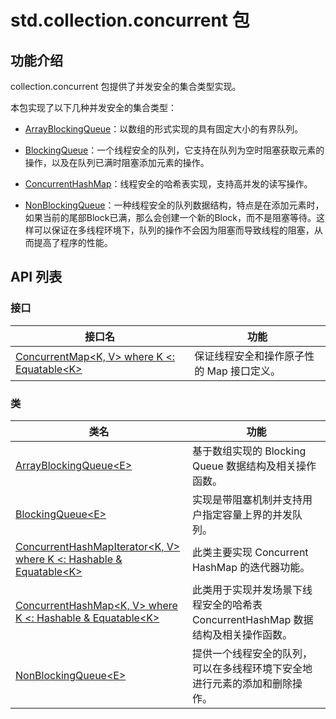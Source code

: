 # std.collection.concurrent 包

## 功能介绍

collection.concurrent 包提供了并发安全的集合类型实现。

本包实现了以下几种并发安全的集合类型：

- [ArrayBlockingQueue](./collection_concurrent_package_api/collection_concurrent_class.md#class-arrayblockingqueuee)：以数组的形式实现的具有固定大小的有界队列。

- [BlockingQueue](./collection_concurrent_package_api/collection_concurrent_class.md#class-blockingqueuee)：一个线程安全的队列，它支持在队列为空时阻塞获取元素的操作，以及在队列已满时阻塞添加元素的操作。

- [ConcurrentHashMap](./collection_concurrent_package_api/collection_concurrent_class.md#class-concurrenthashmapk-v-where-k--hashable--equatablek)：线程安全的哈希表实现，支持高并发的读写操作。

- [NonBlockingQueue](./collection_concurrent_package_api/collection_concurrent_class.md#class-nonblockingqueuee)：一种线程安全的队列数据结构，特点是在添加元素时，如果当前的尾部Block已满，那么会创建一个新的Block，而不是阻塞等待。这样可以保证在多线程环境下，队列的操作不会因为阻塞而导致线程的阻塞，从而提高了程序的性能。

## API 列表

### 接口

| 接口名 | 功能 |
| -------- | --------- |
| [ConcurrentMap\<K, V> where K <: Equatable\<K>](./collection_concurrent_package_api/collection_concurrent_interface.md#interface-concurrentmapk-v-where-k--equatablek) | 保证线程安全和操作原子性的 Map 接口定义。 |

### 类

|  类名 | 功能  |
| ------------ | ------------ |
| [ArrayBlockingQueue\<E>](./collection_concurrent_package_api/collection_concurrent_class.md#class-arrayblockingqueuee) | 基于数组实现的 Blocking Queue 数据结构及相关操作函数。 |
| [BlockingQueue\<E>](./collection_concurrent_package_api/collection_concurrent_class.md#class-blockingqueuee) | 实现是带阻塞机制并支持用户指定容量上界的并发队列。 |
| [ConcurrentHashMapIterator\<K, V> where K \<: Hashable & Equatable\<K>](./collection_concurrent_package_api/collection_concurrent_class.md#class-concurrenthashmapiteratork-v-where-k--hashable--equatablek) | 此类主要实现 Concurrent HashMap 的迭代器功能。 |
| [ConcurrentHashMap\<K, V> where K \<: Hashable & Equatable\<K>](./collection_concurrent_package_api/collection_concurrent_class.md#class-concurrenthashmapk-v-where-k--hashable--equatablek) | 此类用于实现并发场景下线程安全的哈希表 ConcurrentHashMap 数据结构及相关操作函数。 |
| [NonBlockingQueue\<E>](./collection_concurrent_package_api/collection_concurrent_class.md#class-nonblockingqueuee) | 提供一个线程安全的队列，可以在多线程环境下安全地进行元素的添加和删除操作。 |
